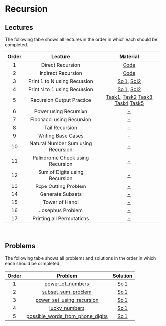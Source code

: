 # Recursion

## Lectures

The following table shows all lectures in the order in which each should be completed.

| Order | Lecture | Material |
|:---:|:---:|:---:|
| 1 | Direct Recursion | [Code](lectures/direct_recursion.cpp) |
| 2 | Indirect Recursion | [Code](lectures/indirect_recursion.cpp) |
| 3 | Print 1 to N using Recursion | [Sol1](lectures/print_one_to_n-sol1.cpp), [Sol2](lectures/print_one_to_n-sol2.cpp) |
| 4 | Print N to 1 using Recursion | [Sol1](lectures/print_one_to_n-sol1.cpp), [Sol2](lectures/print_one_to_n-sol2.cpp)  |
| 5 | Recursion Output Practice | [Task1](lectures/output_practice-task1.cpp), [Task2](lectures/output_practice-task2.cpp) [Task3](lectures/output_practice-task3.cpp) [Task4](lectures/output_practice-task4.cpp) [Task5](lectures/output_practice-task5.cpp) |
| 6 | Power using Recursion | [-]() |
| 7 | Fibonacci using Recursion | [-]() |
| 8 | Tail Recursion | [-]() |
| 9 | Writing Base Cases | [-]() |
| 10 | Natural Number Sum using Recursion | [-]() |
| 11 | Palindrome Check using Recursion | [-]() |
| 12 | Sum of Digits using Recursion | [-]() |
| 13 | Rope Cutting Problem | [-]() |
| 14 | Generate Subsets | [-]() |
| 15 | Tower of Hanoi | [-]() |
| 16 | Josephus Problem | [-]() |
| 17 | Printing all Permutations | [-]() |
<br>

## Problems

The following table shows all problems and solutions in the order in which each should be completed.

| Order | Problem | Solution |
|:---:|:---:|:---:|
| 1 | [power_of_numbers]() | [Sol1]() |
| 2 | [subset_sum_problem]() | [Sol1]() |
| 3 | [power_set_using_recursion]() | [Sol1]() |
| 4 | [lucky_numbers]() | [Sol1]() |
| 5 | [possible_words_from_phone_digits]() | [Sol1]() |
